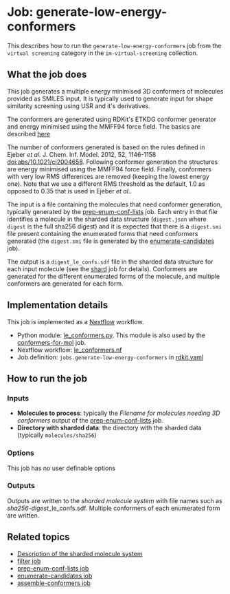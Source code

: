 # Job: generate-low-energy-conformers

This describes how to run the `generate-low-energy-conformers` job from the `virtual screening` category in the `im-virtual-screening` collection.

## What the job does

This job generates a multiple energy minimised 3D conformers of molecules provided as SMILES input. It is typically used
to generate input for shape similarity screening using USR and it's derivatives.

The conformers are generated using RDKit's ETKDG conformer generator and energy minimised using the MMFF94 force field.
The basics are described [here](http://rdkit.org/docs/GettingStartedInPython.html#working-with-3d-molecules)

The number of conformers generated is based on the rules defined in Ejeber *et al.* J. Chem. Inf. Model. 2012, 52, 1146-1158
[doi:abs/10.1021/ci2004658](https://pubs.acs.org/doi/abs/10.1021/ci2004658).
Following conformer generation the structures are energy minimised using the MMFF94 force field. Finally, conformers with
very low RMS differences are removed (keeping the lowest energy one).  Note that we use a different RMS threshold as the
default, 1.0 as opposed to 0.35 that is used in Ejeber *et al.*.

The input is a file containing the molecules that need conformer generation, typically generated by the 
[prep-enum-conf-lists](../im-virtual-screening/prep-enum-conf-lists.md) job. Each entry in that file identifies a molecule in the sharded data 
structure (`digest.json` where `digest` is the full sha256 digest) and it is expected that there is a `digest.smi` 
file present containing the enumerated forms that need conformers generated (the `digest.smi` file is generated by the 
[enumerate-candidates](../im-virtual-screening/enumerate-candidates.md) job).

The output is a `digest_le_confs.sdf` file in the sharded data structure for each input molecule (see the 
[shard](../im-virtual-screening/shard.md) job for details). Conformers are generated for the different enumerated forms of the molecule, and 
multiple conformers are generated for each form.

## Implementation details

This job is implemented as a [Nextflow](https://www.nextflow.io/) workflow.

* Python module: [le_conformers.py](/le_conformers.py). This module is also used by the [conformers-for-mol](conformers-for-mol.md) job.
* Nextflow workflow: [le_conformers.nf](/le_conformers.nf)
* Job definition: `jobs.generate-low-energy-conformers` in [rdkit.yaml](/data-manager/rdkit.yaml)

## How to run the job

### Inputs

* **Molecules to process**: typically the *Filename for molecules needing 3D conformers* output of the
[prep-enum-conf-lists](../im-virtual-screening/prep-enum-conf-lists.md) job.
* **Directory with sharded data**: the directory with the sharded data (typically `molecules/sha256`)

### Options

This job has no user definable options

### Outputs

Outputs are written to the *sharded molecule system*
with file names such as *sha256-digest*_le_confs.sdf. Multiple conformers of each enumerated form are written.

## Related topics

* [Description of the sharded molecule system](https://discourse.squonk.it/t/the-sharded-molecule-system/88)
* [filter job](filter.md)
* [prep-enum-conf-lists job](../im-virtual-screening/prep-enum-conf-lists.md)
* [enumerate-candidates job](../im-virtual-screening/enumerate-candidates.md)
* [assemble-conformers job](../im-virtual-screening/assemble-conformers.md)